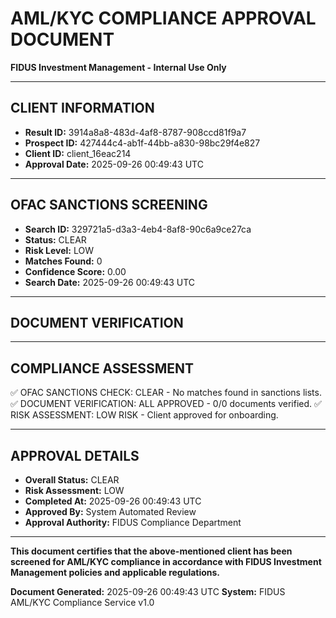 
# AML/KYC COMPLIANCE APPROVAL DOCUMENT
**FIDUS Investment Management - Internal Use Only**

---

## CLIENT INFORMATION
- **Result ID:** 3914a8a8-483d-4af8-8787-908ccd81f9a7
- **Prospect ID:** 427444c4-ab1f-44bb-a830-98bc29f4e827
- **Client ID:** client_16eac214
- **Approval Date:** 2025-09-26 00:49:43 UTC

---

## OFAC SANCTIONS SCREENING
- **Search ID:** 329721a5-d3a3-4eb4-8af8-90c6a9ce27ca
- **Status:** CLEAR
- **Risk Level:** LOW
- **Matches Found:** 0
- **Confidence Score:** 0.00
- **Search Date:** 2025-09-26 00:49:43 UTC

---

## DOCUMENT VERIFICATION

---

## COMPLIANCE ASSESSMENT
✅ OFAC SANCTIONS CHECK: CLEAR - No matches found in sanctions lists.
✅ DOCUMENT VERIFICATION: ALL APPROVED - 0/0 documents verified.
✅ RISK ASSESSMENT: LOW RISK - Client approved for onboarding.

---

## APPROVAL DETAILS
- **Overall Status:** CLEAR
- **Risk Assessment:** LOW
- **Completed At:** 2025-09-26 00:49:43 UTC
- **Approved By:** System Automated Review
- **Approval Authority:** FIDUS Compliance Department

---

**This document certifies that the above-mentioned client has been screened for AML/KYC compliance in accordance with FIDUS Investment Management policies and applicable regulations.**

**Document Generated:** 2025-09-26 00:49:43 UTC
**System:** FIDUS AML/KYC Compliance Service v1.0

